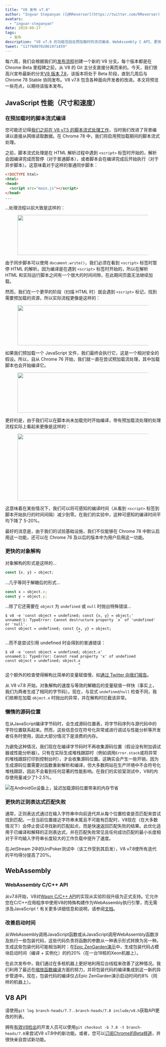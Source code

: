 ```yaml
---
title: "V8 发布 v7.8"
author: "Ingvar Stepanyan ([@RReverser](https://twitter.com/RReverser))，懒惰的源代码术士"
avatars: 
  - "ingvar-stepanyan"
date: 2019-09-27
tags: 
  - 发布
description: "V8 v7.8 的功能包括在预加载时的流式编译、WebAssembly C API、更快的对象解构和正则表达式匹配，以及改进的启动时间。"
tweet: "1177600702861971459"
---
```

每六周，我们会根据我们的[发布流程](/docs/release-process)创建一个新的 V8 分支。每个版本都是在 Chrome Beta 里程碑之前，从 V8 的 Git 主分支直接分离而来的。今天，我们很高兴宣布最新的分支[V8 版本 7.8](https://chromium.googlesource.com/v8/v8.git/+log/branch-heads/7.8)，该版本将处于 Beta 阶段，直到几周后与 Chrome 78 Stable 协同发布。V8 v7.8 包含各种面向开发者的改进。本文将预览一些亮点，以期待该版本发布。

<!--truncate-->
## JavaScript 性能（尺寸和速度）

### 在预加载时的脚本流式编译

您可能还记得[我们之前在 V8 v7.5 的脚本流式处理工作](/blog/v8-release-75#script-streaming-directly-from-network)，当时我们改进了背景编译以直接从网络读取数据。在 Chrome 78 中，我们将启用预加载期间的脚本流式处理。

之前，脚本流式处理是在 HTML 解析过程中遇到 `<script>` 标签时开始的，解析会因编译完成而暂停（对于普通脚本），或者脚本会在编译完成后开始执行（对于异步脚本）。这意味着对于这样的普通同步脚本：

```html
<!DOCTYPE html>
<html>
<head>
  <script src="main.js"></script>
</head>
...
```

…处理流程以前大致是这样的：

<figure>
  <img src="/_img/v8-release-78/script-streaming-0.svg" width="458" height="130" alt="" loading="lazy"/>
</figure>

由于同步脚本可以使用 `document.write()`，我们必须在看到 `<script>` 标签时暂停 HTML 的解析。因为编译是在遇到 `<script>` 标签时开始的，所以在解析 HTML 和实际运行脚本之间有一个很大的时间间隙，在此期间页面无法继续加载。

然而，我们在一个更早的阶段（扫描 HTML 时）就会遇到 `<script>` 标记，找到需要预加载的资源，所以实际流程更像是这样的：

<figure>
  <img src="/_img/v8-release-78/script-streaming-1.svg" width="600" height="130" alt="" loading="lazy"/>
</figure>

如果我们预加载一个 JavaScript 文件，我们最终会执行它，这是一个相对安全的假设。所以，自从 Chrome 76 开始，我们就一直在尝试预加载流处理，其中加载脚本也会开始编译它。

<figure>
  <img src="/_img/v8-release-78/script-streaming-2.svg" width="495" height="130" alt="" loading="lazy"/>
</figure>

更好的是，由于我们可以在脚本尚未加载完时开始编译，带有预加载流处理的处理流程实际上看起来更像是这样的：

<figure>
  <img src="/_img/v8-release-78/script-streaming-3.svg" width="480" height="217" alt="" loading="lazy"/>
</figure>

这意味着在某些情况下，我们可以将可感知的编译时间（从看到 `<script>` 标签到脚本开始执行的时间间隔）减少到零。在我们的实验中，这种可感知的编译时间平均下降了 5-20%。

最好的消息是，由于我们的试验基础设施，我们不仅能够在 Chrome 78 中默认启用这一功能，还可以在 Chrome 76 及以后的版本中为用户启用这一功能。

### 更快的对象解构

对象解构的形式是这样的…

```js
const {x, y} = object;
```

…几乎等同于解糖后的形式…

```js
const x = object.x;
const y = object.y;
```

…除了它还需要在 `object` 为 `undefined` 或 `null` 时抛出特殊错误…

```
$ v8 -e 'const object = undefined; const {x, y} = object;'
unnamed:1: TypeError: Cannot destructure property `x` of 'undefined' or 'null'.
const object = undefined; const {x, y} = object;
                                 ^
```

…而不是尝试引用 undefined 时会得到的普通错误：

```
$ v8 -e 'const object = undefined; object.x'
unnamed:1: TypeError: Cannot read property 'x' of undefined
const object = undefined; object.x
                                 ^
```

这个额外的检查使得解构比简单的变量赋值慢，如[通过 Twitter 向我们报告](https://twitter.com/mkubilayk/status/1166360933087752197)。

从 V8 v7.8 开始，对象解构的速度与等效的解糖后的变量赋值一样快（事实上，我们为两者生成了相同的字节码）。现在，与显式 `undefined`/`null` 检查不同，我们依赖在加载 `object.x` 时抛出的异常，并在解构时拦截该异常。

### 懒惰的源码位置

在从JavaScript编译字节码时，会生成源码位置表，将字节码序列与源代码中的字符位置联系起来。然而，这些信息仅在符号化异常或进行调试与性能分析等开发者任务时使用，因此大部分情况下是浪费的内存。

为避免这种情况，我们现在在编译字节码时不再收集源码位置（假设没有附加调试器或性能分析器）。只有在实际生成堆栈跟踪时（例如调用`Error.stack`或将异常的堆栈跟踪打印到控制台时），才会收集源码位置。这确实会产生一些开销，因为生成源码位置需要对函数重新解析和编译，但大多数网站在生产环境中不会符号化堆栈跟踪，因此不会看到任何显著的性能影响。在我们的实验室测试中，V8的内存使用量减少了1-2.5%。

![在AndroidGo设备上，延迟加载源码位置带来的内存节省](/_img/v8-release-78/memory-savings.svg)

### 更快的正则表达式匹配失败

通常，正则表达式通过在输入字符串中向前迭代并从每个位置检查是否匹配来尝试找到匹配。一旦当前位置接近字符串末尾且不可能有匹配时，V8现在（在大多数情况下）会停止尝试寻找新的匹配起点，而是快速返回匹配失败的结果。此优化适用于已编译和解释的正则表达式，并在匹配失败常见且任何成功匹配的最小长度相对于平均输入字符串长度较大的工作负载中提升了速度。

在JetStream 2中的UniPoker测试中（该工作受到其启发），V8 v7.8使所有迭代的平均得分提高了20%。

## WebAssembly

### WebAssembly C/C++ API

从v7.8开始，V8对[Wasm C/C++ API](https://github.com/WebAssembly/wasm-c-api)的实现从实验阶段升级为正式支持。它允许您在C/C++应用程序中使用V8的特殊构建作为WebAssembly执行引擎，而无需涉及JavaScript！有关更多详细信息和说明，请参阅[文档](https://docs.google.com/document/d/1oFPHyNb_eXg6NzrE6xJDNPdJrHMZvx0LqsD6wpbd9vY/edit)。

### 改善启动时间

从WebAssembly调用JavaScript函数或从JavaScript调用WebAssembly函数涉及执行一些包装代码，这些代码负责将函数的参数从一种表示形式转换为另一种。生成这些包装代码可能相当耗时：在[Epic ZenGarden演示](https://s3.amazonaws.com/mozilla-games/ZenGarden/EpicZenGarden.html)中，生成包装代码占模块启动时间（编译 + 实例化）的约20%（在一台18核的Xeon机器上）。

在此次发布中，我们通过在多核机器上更好地利用后台线程来改善了这种情况。我们利用了最近在[缩放函数编译](/blog/v8-release-77#wasm-compilation)方面的努力，并将包装代码的编译集成到这一新的异步管道中。现在，包装代码的编译仅占Epic ZenGarden演示启动时间约8%（同样的机器上）。

## V8 API

请使用`git log branch-heads/7.7..branch-heads/7.8 include/v8.h`获取API更改的列表。

拥有[有效V8检出](/docs/source-code#using-git)的开发人员可以使用`git checkout -b 7.8 -t branch-heads/7.8`来尝试V8 v7.8中的新功能。或者，您可以[订阅Chrome的Beta频道](https://www.google.com/chrome/browser/beta.html)，并很快亲自尝试新功能。
